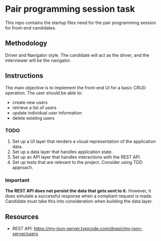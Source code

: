 # Pair programming session task

This repo contains the startup files need for the pair programming session for front-end candidates.

## Methodology

Driver and Navigator style. The candidate will act as the driver, and the interviewer will be the navigator.

## Instructions

The main objective is to implement the front-end UI for a basic CRUD operation. The user should be able to:

* create new users
* retrieve a list of users
* update individual user information
* delete existing users

### TODO

1. Set up a UI layer that renders a visual representation of the application data.
2. Set up a data layer that handles application state.
3. Set up an API layer that handles interactions with the REST API.
4. Set up tests that are relevant to the project. Consider using TDD approach.

### **Important**

**The REST API does not persist the data that gets sent to it.** However, it does simulate a successful response when a compliant request is made. Candidate must take this into consideration when building the data layer.

## Resources

* REST API: https://my-json-server.typicode.com/dnasir/my-json-server/users